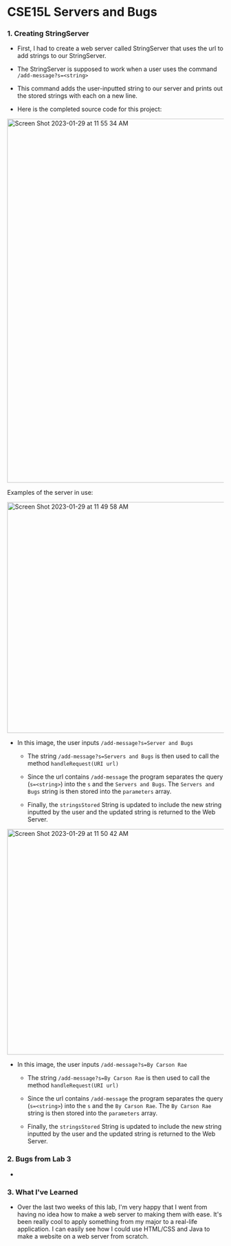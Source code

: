 # CSE15L Servers and Bugs
### **1. Creating StringServer**

* First, I had to create a web server called StringServer that uses the url to add strings to our StringServer. 

* The StringServer is supposed to work when a user uses the command `/add-message?s=<string>`

* This command adds the user-inputted string to our server and prints out the stored strings with each on a new line. 

* Here is the completed source code for this project: 

<img width="845" alt="Screen Shot 2023-01-29 at 11 55 34 AM" src="https://user-images.githubusercontent.com/122562172/215352395-eb0715a9-fe9e-4369-9f76-68d9c3ac40f6.png">

Examples of the server in use: 

<img width="536" alt="Screen Shot 2023-01-29 at 11 49 58 AM" src="https://user-images.githubusercontent.com/122562172/215352288-8f3cebae-2b32-4818-83d3-184c9c5d051d.png">

* In this image, the user inputs `/add-message?s=Server and Bugs`

  * The string `/add-message?s=Servers and Bugs` is then used to call the method `handleRequest(URI url)`
  
  * Since the url contains `/add-message` the program separates the query (`s=<string>`) into the `s` and the `Servers and Bugs`. The `Servers and Bugs` string is then stored into the `parameters` array.
  
  * Finally, the `stringsStored` String is updated to include the new string inputted by the user and the updated string is returned to the Web Server. 

<img width="524" alt="Screen Shot 2023-01-29 at 11 50 42 AM" src="https://user-images.githubusercontent.com/122562172/215352301-915a50ce-f100-4db0-909a-d790b3fb1a04.png">

* In this image, the user inputs `/add-message?s=By Carson Rae`

  * The string `/add-message?s=By Carson Rae` is then used to call the method `handleRequest(URI url)`
  
  * Since the url contains `/add-message` the program separates the query (`s=<string>`) into the `s` and the `By Carson Rae`. The `By Carson Rae` string is then stored into the `parameters` array. 
  
  * Finally, the `stringsStored` String is updated to include the new string inputted by the user and the updated string is returned to the Web Server. 

### **2. Bugs from Lab 3**

* 

### **3. What I've Learned**

* Over the last two weeks of this lab, I'm very happy that I went from having no idea how to make a web server to making them with ease. It's been really cool to apply something from my major to a real-life application. I can easily see how I could use HTML/CSS and Java to make a website on a web server from scratch. 
